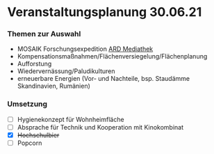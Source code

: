 # Veranstaltungsplanung 30.06.21

### Themen zur Auswahl
- MOSAIK Forschungsexpedition [ARD Mediathek](https://www.ardmediathek.de/video/planet-wissen/expedition-in-die-arktis/swr-fernsehen/Y3JpZDovL3dkci5kZS9CZWl0cmFnLWJmMzEzODA1LTFmNzUtNDZiMC05MWQyLTJjZDVjZGZhNDE3MA/)
- Kompensationsmaßnahmen/Flächenversiegelung/Flächenplanung
- Aufforstung
- Wiedervernässung/Paludikulturen
- erneuerbare Energien (Vor- und Nachteile, bsp. Staudämme Skandinavien, Rumänien) 


### Umsetzung
- [ ] Hygienekonzept für Wohnheimfläche
- [ ] Absprache für Technik und Kooperation mit Kinokombinat
- [x] ~~Hochschulbier~~
- [ ] Popcorn